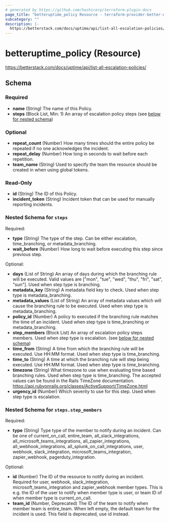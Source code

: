 ```yaml
---
# generated by https://github.com/hashicorp/terraform-plugin-docs
page_title: "betteruptime_policy Resource - terraform-provider-better-uptime"
subcategory: ""
description: |-
  https://betterstack.com/docs/uptime/api/list-all-escalation-policies/
---
```


# betteruptime_policy (Resource)

https://betterstack.com/docs/uptime/api/list-all-escalation-policies/



<!-- schema generated by tfplugindocs -->
## Schema

### Required

- **name** (String) The name of this Policy.
- **steps** (Block List, Min: 1) An array of escalation policy steps (see [below for nested schema](#nestedblock--steps))

### Optional

- **repeat_count** (Number) How many times should the entire policy be repeated if no one acknowledges the incident.
- **repeat_delay** (Number) How long in seconds to wait before each repetition.
- **team_name** (String) Used to specify the team the resource should be created in when using global tokens.

### Read-Only

- **id** (String) The ID of this Policy.
- **incident_token** (String) Incident token that can be used for manually reporting incidents.

<a id="nestedblock--steps"></a>
### Nested Schema for `steps`

Required:

- **type** (String) The type of the step. Can be either escalation, time_branching, or metadata_branching.
- **wait_before** (Number) How long to wait before executing this step since previous step.

Optional:

- **days** (List of String) An array of days during which the branching rule will be executed. Valid values are ["mon", "tue", "wed", "thu", "fri", "sat", "sun"]. Used when step type is branching.
- **metadata_key** (String) A metadata field key to check. Used when step type is metadata_branching.
- **metadata_values** (List of String) An array of metadata values which will cause the branching rule to be executed. Used when step type is metadata_branching.
- **policy_id** (Number) A policy to executed if the branching rule matches the time of an incident. Used when step type is time_branching or metadata_branching.
- **step_members** (Block List) An array of escalation policy steps members. Used when step type is escalation. (see [below for nested schema](#nestedblock--steps--step_members))
- **time_from** (String) A time from which the branching rule will be executed. Use HH:MM format. Used when step type is time_branching.
- **time_to** (String) A time at which the branching rule will step being executed. Use HH:MM format. Used when step type is time_branching.
- **timezone** (String) What timezone to use when evaluating time based branching rules. Used when step type is time_branching. The accepted values can be found in the Rails TimeZone documentation. https://api.rubyonrails.org/classes/ActiveSupport/TimeZone.html
- **urgency_id** (Number) Which severity to use for this step. Used when step type is escalation.

<a id="nestedblock--steps--step_members"></a>
### Nested Schema for `steps.step_members`

Required:

- **type** (String) Type type of the member to notify during an incident. Can be one of current_on_call, entire_team, all_slack_integrations, all_microsoft_teams_integrations, all_zapier_integrations, all_webhook_integrations, all_splunk_on_call_integrations, user, webhook, slack_integration, microsoft_teams_integration, zapier_webhook, pagerduty_integration.

Optional:

- **id** (Number) The ID of the resource to notify during an incident. Required for user, webhook, slack_integration, microsoft_teams_integration and zapier_webhook member types. This is e.g. the ID of the user to notify when member type is user, or team ID of when member type is current_on_call.
- **team_id** (Number, Deprecated) The ID of the team to notify when member team is entire_team. When left empty, the default team for the incident is used. This field is deprecated, use id instead.


